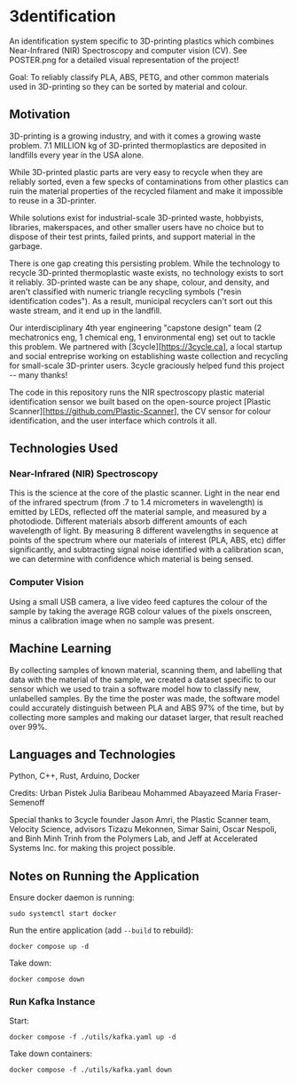 # 3dentification

An identification system specific to 3D-printing plastics which combines Near-Infrared (NIR) Spectroscopy and computer vision (CV). See POSTER.png for a detailed visual representation of the project!

Goal: To reliably classify PLA, ABS, PETG, and other common materials used in 3D-printing so they can be sorted by material and colour.

## Motivation 

3D-printing is a growing industry, and with it comes a growing waste problem. 7.1 MILLION kg of 3D-printed thermoplastics are deposited in landfills every year in the USA alone. 

While 3D-printed plastic parts are very easy to recycle when they are reliably sorted, even a few specks of contaminations from other plastics can ruin the material properties of the recycled filament and make it impossible to reuse in a 3D-printer.

While solutions exist for industrial-scale 3D-printed waste, hobbyists, libraries, makerspaces, and other smaller users have no choice but to dispose of their test prints, failed prints, and support material in the garbage. 

There is one gap creating this persisting problem. While the technology to recycle 3D-printed thermoplastic waste exists, no technology exists to sort it reliably. 3D-printed waste can be any shape, colour, and density, and aren't classified with numeric triangle recycling symbols ("resin identification codes"). As a result, municipal recyclers can't sort out this waste stream, and it end up in the landfill.

Our interdisciplinary 4th year engineering "capstone design" team (2 mechatronics eng, 1 chemical eng, 1 environmental eng) set out to tackle this problem. We partnered with [3cycle][https://3cycle.ca], a local startup and social entreprise working on establishing waste collection and recycling for small-scale 3D-printer users. 3cycle graciously helped fund this project -- many thanks!

The code in this repository runs the NIR spectroscopy plastic material identification sensor we built based on the open-source project [Plastic Scanner][https://github.com/Plastic-Scanner], the CV sensor for colour identification, and the user interface which controls it all.

## Technologies Used

### Near-Infrared (NIR) Spectroscopy

This is the science at the core of the plastic scanner. Light in the near end of the infrared spectrum (from .7 to 1.4 micrometers in wavelength) is emitted by LEDs, reflected off the material sample, and measured by a photodiode. Different materials absorb different amounts of each wavelength of light. By measuring 8 different wavelengths in sequence at points of the spectrum where our materials of interest (PLA, ABS, etc) differ significantly, and subtracting signal noise identified with a calibration scan, we can determine with confidence which material is being sensed. 

### Computer Vision

Using a small USB camera, a live video feed captures the colour of the sample by taking the average RGB colour values of the pixels onscreen, minus a calibration image when no sample was present. 

## Machine Learning

By collecting samples of known material, scanning them, and labelling that data with the material of the sample, we created a dataset specific to our sensor which we used to train a software model how to classify new, unlabelled samples. By the time the poster was made, the software model could accurately distinguish between PLA and ABS 97% of the time, but by collecting more samples and making our dataset larger, that result reached over 99%. 

## Languages and Technologies
Python, C++, Rust, Arduino, Docker

Credits:
Urban Pistek
Julia Baribeau
Mohammed Abayazeed
Maria Fraser-Semenoff 

Special thanks to 3cycle founder Jason Amri, the Plastic Scanner team, Velocity Science, advisors Tizazu Mekonnen, Simar Saini, Oscar Nespoli, and Binh Minh Trinh from the Polymers Lab, and Jeff at Accelerated Systems Inc. for making this project possible.

## Notes on Running the Application

Ensure docker daemon is running: 
```
sudo systemctl start docker
```

Run the entire application (add `--build` to rebuild):
```
docker compose up -d
```

Take down:
```
docker compose down
```

### Run Kafka Instance 

Start:
```
docker compose -f ./utils/kafka.yaml up -d
```

Take down containers:
```
docker compose -f ./utils/kafka.yaml down
```
